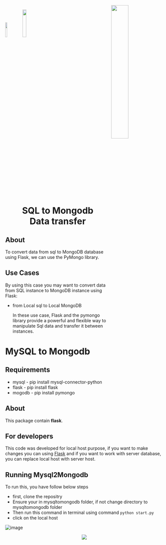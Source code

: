 <img align="right" width="33%" src="https://vivifyassets.s3.ap-south-1.amazonaws.com/lifeeazy-logo1.png">

<img width="11%" src = "https://user-images.githubusercontent.com/92711889/235904644-805ecb80-2adc-4e85-95fc-6f9fdaa4fd44.png"><img  width="15%" src = "https://user-images.githubusercontent.com/92718918/225281321-22416455-e553-4981-a355-b59d2750331c.jpg">


<h1 align="center">SQL to Mongodb <br> Data transfer</h1>

## About
To convert data from sql to MongoDB database using Flask, we can use the PyMongo library.


## Use Cases

  By using this case you may want to convert data from SQL instance to MongoDB instance using Flask:
    
- from Local sql to Local MongoDB

  In these use case, Flask and the pymongo library provide a powerful and flexible way to manipulate Sql data and transfer it between instances.






# MySQL to Mongodb

## Requirements 
- mysql - pip install mysql-connector-python
- flask - pip install flask
- mogodb - pip install pymongo

## About
This package contain **flask**.



## For developers
This code was developed for local host purpose, if you want to make changes you can using [Flask](https://pypi.org/project/Flask/)
and if you want to work with server database, you can replace local host with server host.



## Running Mysql2Mongodb
To run this, you have follow below steps
- first, clone the repositry
- Ensure your in mysqltomongodb folder, if not change directory to mysqltomongodb folder
- Then run this command in terminal using command `python start.py`
- click on the local host


![image](https://user-images.githubusercontent.com/92711889/235902800-790d22aa-a08a-4f9b-ac92-ad9012b83205.png)

<p align="center">
<img src="https://vivifyassets.s3.ap-south-1.amazonaws.com/cropped-vivify_login.png" margin_left="100"/>
</p>
